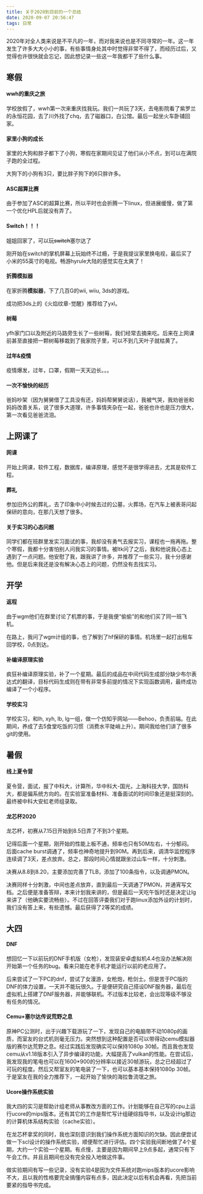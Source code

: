 ```yaml
---
title: 关于2020到目前的一个总结
date: 2020-09-07 20:56:47
tags: 日常
---
```



2020年对全人类来说是不平凡的一年，而对我来说也是不同寻常的一年。这一年发生了许多大大小小的事，有些事情身处其中时觉得非常不得了，而经历过后，又觉得也许很快就会忘记，因此想记录一些这一年我都干了些什么事。

<!--more-->

## 寒假

#### wwh的重庆之旅

学校放假了，wwh第一次来重庆找我玩。我们一共玩了3天，去电影院看了紫罗兰的永恒花园，去了川外找了chq，去了磁器口，白公馆。最后一起坐火车卧铺回家。

#### 家里小狗的成长

家里的大狗和胖子都下了小狗，寒假在家期间见证了他们从小不点，到可以在满院子跑的全过程。

大狗下的小狗有3只，要比胖子狗下的6只胖许多。

#### ASC超算比赛

由于参加了ASC的超算比赛，所以平时也会折腾一下linux，但进展缓慢，做了第一个优化HPL后就没有弄了。

#### Switch！！！

姐姐回家了，可以玩~~switch~~塞尔达了

刚开始在switch的掌机屏幕上玩始终不过瘾，于是我提议家里换电视，最后买了小米的55英寸的电视。畅游hyrule大陆的感觉实在太爽了！

#### 折腾模拟器

在家折腾**模拟器**，下了几百G的wii, wiiu, 3ds的游戏。

成功把3ds上的《火焰纹章-觉醒》推荐给了yxl。

#### 树莓

yfh家门口以及附近的马路旁生长了一些树莓，我们经常去摘来吃。后来在上网课前甚至直接把一颗树莓移栽到了我家院子里，可以不到几天叶子就枯黄了。

#### 过年&疫情

疫情爆发，过年，口罩，假期一天天边长。。。

#### 一次不愉快的经历

爸妈吵架（因为舅舅借了工具没有还，妈妈帮舅舅说话），我被气哭，我劝爸爸和妈妈改善关系，说了很多大道理，许多事情夹杂在一起，爸爸也许也是压力很大，第一次看见爸爸流泪。

## 上网课了

#### 网课

开始上网课，软件工程，数据库，编译原理，感觉不是很学得进去，尤其是软件工程。

#### 葬礼

参加旧外公的葬礼，去了印象中小时候去过的公墓，火葬场，在汽车上被表哥问起保研的意向，在那几天想了很多。

#### 关于实习的心态问题

同学们都在班群里发实习面试的事，我却没有勇气去报实习，课程也一拖再拖。整个寒假，我都十分害怕别人问我实习的事情。被ltk问了之后，我和他说我心态上遇到了一点问题。他安慰了我，跟我讲了许多，并推荐了一些实习，我十分感谢他。但是后来我还是没有解决心态上的问题，仍然没有去找实习。

## 开学

#### 返程

由于wgm他们在群里讨论了机票的事，于是我便“偷偷”的和他们买了同一班飞机。

在路上，我问了wgm计组的事，也了解到了hf保研的事情。机场里一起打出租车回学校，0点到达。

#### 补编译原理实验

疯狂补编译原理实验，补了一个星期。最后的成品在中间代码生成部分缺少布尔表达式的翻译，目标代码生成则在带有非常多前提的情况下实现函数调用，最终成功编译了一个小程序。

#### 学校实习

学校实习，和lh, xyh, lb, lg一组，做一个仿知乎网站——Behoo，负责前端。在此期间，养成了去5食堂吃饭的习惯（消费水平陡峭上升）。期间我给他们讲了很多git的使用。

## 暑假

#### 线上夏令营

夏令营，面试，报了中科大，计算所，华中科大-国光，上海科技大学，国防科大，都是偏系统方向的。在实验室准备材料、准备面试的时间印象还是挺深刻的。最终被中科大安虹老师组录取。

#### 龙芯杯2020

龙芯杯，初赛从7.15日开始到8.5日弄了不到3个星期。

记得后面一个星期，刚开始的性能上板不通，频率也只有50M左右，十分郁闷。后面cache burst调通了，频率也神奇地提升到90M。再到后来，调清华监控程序连续调了3天，差点放弃。总之，那段时间心情就跟坐过山车一样，十分刺激。

决赛从8.8到8.20，主要添加完善了TLB，添加了100条指令，以及调通PMON。

决赛同样十分刺激，中间也差点放弃，直到最后一天调通了PMON，并通宵写文档。之后便是准备答辩，本来计划我来讲的，但是最后一天吃午饭时还是决定让lg来讲了（他确实要流畅些）。不过在回答评委我们对于跑linux添加外设的计划时，我们没有答上来，有些遗憾。最后获得了2等奖的成绩。

## 大四

#### DNF

想回忆一下以前玩的DNF手机版（女枪），发现装安卓虚拟机4.4也没办法解决刚开始第一个任务的bug。看来只能在老手机才能运行以前的老应用了。

后来尝试了一下PC的dnf，尝试了女漫游，女枪炮，枪剑士。但是苦于PC版的DNF的体力设置，一天并不能玩很久。于是便研究自己搭设DNF服务器，最后在虚拟机上搭建了DNF服务器，并能够联机。不过版本比较老，会出现等级不够没有任务的情况。

#### Cemu+塞尔达传说荒野之息

原神PC公测时，出于兴趣下载游玩了一下，发现自己的电脑带不动1080p的画质，而室友的台式机则毫无压力。突然想到这种配置是否可以带得动cemu模拟器版的赛尔达荒野之息。经过实践后发现确实可以保持1080p 30帧。而且我也发现cemu从v1.18版本引入了异步编译的功能，大幅提高了vulkan的性能。在尝试后，我发现我的笔电也可以在1600*900的分辨率以接近30帧游玩，总之已经超过了可玩的程度。然后又帮室友的笔电装了一下，也可以基本基本保持1080p 30帧。于是室友在我的全力推荐下，一起开始了愉快的海拉鲁流氓之旅。

#### Ucore操作系统实验

我大四的实习是帮助计组老师从事教改方面的工作。计划能够在自己写的cpu上运行ucore的mips版本。还有其它的工作是帮忙写计组硬综指导书，以及设计lg那边的计算机体系结构实验（cache实验）。

在龙芯杯拿奖的同时，我也深刻意识到我们操作系统方面知识的欠缺。因此便尝试做一下scl设计的操作系统实验，顺便帮忙进行评估。四个实验我间断地做了4个星期，大约一个实验一个星期。有点慢，主要是因为期间早上9点多起，通常只有下午会工作。并且且期间也没有完全投入地做这件事。

做实验期间有写一些记录，没有实验4是因为文件系统对跑mips版本的ucore影响不大，且以我的性格要完全搞懂内容有点多，因此决定以后有机会再看，先把当前要紧的指导书完成。